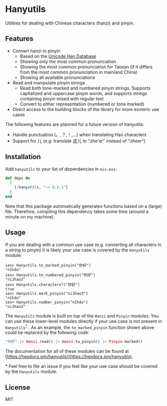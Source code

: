 # Hanyutils

Utilities for dealing with Chinese characters (hanzi) and pinyin.

## Features

- Convert hanzi to pinyin
  - Based on the [Unicode Han Database](http://www.unicode.org/reports/tr38/tr38-27.html)
  - Showing only the most common pronunciation
  - Showing the most common pronunciation for Taiwan (if it differs from the
  most common pronunciation in mainland China)
  - Showing all available pronunciations
- Read and manipulate pinyin strings
  - Read both tone-marked and numbered pinyin strings. Supports capitalized and
  uppercase pinyin words, and supports strings containing pinyin mixed with
  regular text
  - Convert to either representation (numbered or tone marked)
- Direct access to the building blocks of the library for more esoteric use cases

The following features are planned for a future version of hanyutils:

- Handle punctuation (。,？,！,...) when translating Han characters
- Support for 儿 (e.g. translate 这儿 to "zhe'er" instead of "zheer")

## Installation

Add `hanyutils` to your list of dependencies in `mix.exs`:

```elixir
def deps do
  [
    {:hanyutils, "~> 0.2.1"}
  ]
end
```

Note that this package automatically generates functions based on a (large)
file.
Therefore, compiling this dependency takes some time (around a minute on my machine).

## Usage

If you are dealing with a common use case (e.g. converting all characters in a
string to pinyin) it is likely your use case is covered by the `Hanyutils`
module:

```
iex> Hanyutils.to_marked_pinyin("你好")
"nǐhǎo"
iex> Hanyutils.to_numbered_pinyin("你好")
"ni3hao3"
iex> Hanyutils.characters?("你好")
true
iex> Hanyutils.mark_pinyin("ni3hao3")
"nǐhǎo"
iex> Hanyutils.number_pinyin("nǐhǎo")
"ni3hao3"
```

The `Hanyutils` module is built on top of the `Hanzi` and `Pinyin` modules.
You can use these lower-level modules directly if your use case is not present
in `Hanyutils`<sup>[*](#usecasefn)</sup> . As an example, the `to_marked_pinyin` function shown above could
be replaced by the following code:

```elixir
"你好" |> Hanzi.read() |> Hanzi.to_pinyin() |> Pinyin.marked()
```

The documentation for all of these modules can be found at [https://hexdocs.pm/hanyutils](https://hexdocs.pm/hanyutils).

<a name="usecasefn">*</a> Feel free to file an issue if you feel like your use case should be covered by the `Hanyutils` module.

## License

MIT
